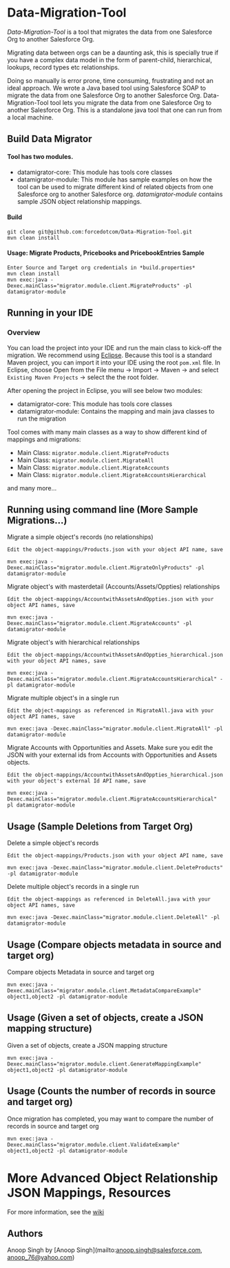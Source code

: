 # Data-Migration-Tool

*Data-Migration-Tool* is a tool that migrates the data from one Salesforce Org to another Salesforce Org.

Migrating data between orgs can be a daunting ask, this is specially true if you have a complex data model in the form of parent-child, hierarchical, lookups, record types etc relationships.

Doing so manually is error prone, time consuming, frustrating and not an ideal approach. We wrote a Java based tool using Salesforce SOAP to migrate the data from one Salesforce Org to another Salesforce Org. Data-Migration-Tool tool lets you migrate the data from one Salesforce Org to another Salesforce Org. This is a standalone java tool that one can run from a local machine. 

## Build Data Migrator

#### Tool has two modules.

* datamigrator-core: This module has tools core classes
* datamigrator-module: This module has sample examples on how the tool can be used to migrate different kind of related objects from one Salesforce org to another Salesforce org. *datamigrator-module* contains sample JSON object relationship mappings.

#### Build
    git clone git@github.com:forcedotcom/Data-Migration-Tool.git
	mvn clean install

#### Usage: Migrate Products, Pricebooks and PricebookEntries Sample

	Enter Source and Target org credentials in *build.properties*
	mvn clean install
	mvn exec:java -Dexec.mainClass="migrator.module.client.MigrateProducts" -pl datamigrator-module

## Running in your IDE

### Overview

You can load the project into your IDE and run the main class to kick-off the migration. We recommend using [Eclipse](http://www.eclipse.org/downloads/). Because this tool is a standard Maven project, you can import it into your IDE using the root `pom.xml` file. In Eclipse, choose Open from the File menu -> Import -> Maven -> and select `Existing Maven Projects` -> select the the root folder.

After opening the project in Eclipse, you will see below two modules:

* datamigrator-core: This module has tools core classes
* datamigrator-module: Contains the mapping and main java classes to run the migration

Tool comes with many main classes as a way to show different kind of mappings and migrations:

* Main Class: `migrator.module.client.MigrateProducts`
* Main Class: `migrator.module.client.MigrateAll`
* Main Class: `migrator.module.client.MigrateAccounts`
* Main Class: `migrator.module.client.MigrateAccountsHierarchical`

and many more...


## Running using command line (More Sample Migrations...)

Migrate a simple object's records (no relationships)

	Edit the object-mappings/Products.json with your object API name, save

	mvn exec:java -Dexec.mainClass="migrator.module.client.MigrateOnlyProducts" -pl datamigrator-module

Migrate object's with masterdetail (Accounts/Assets/Oppties) relationships

	Edit the object-mappings/AccountwithAssetsAndOppties.json with your object API names, save

	mvn exec:java -Dexec.mainClass="migrator.module.client.MigrateAccounts" -pl datamigrator-module

Migrate object's with hierarchical relationships

	Edit the object-mappings/AccountwithAssetsAndOppties_hierarchical.json with your object API names, save

	mvn exec:java -Dexec.mainClass="migrator.module.client.MigrateAccountsHierarchical" -pl datamigrator-module


Migrate multiple object's in a single run

	Edit the object-mappings as referenced in MigrateAll.java with your object API names, save

	mvn exec:java -Dexec.mainClass="migrator.module.client.MigrateAll" -pl
	datamigrator-module

Migrate Accounts with Opportunities and Assets. Make sure you edit the JSON with your external ids from Accounts with Opportunities and Assets objects.

	Edit the object-mappings/AccountwithAssetsAndOppties_hierarchical.json with your object's external Id API name, save

	mvn exec:java -Dexec.mainClass="migrator.module.client.MigrateAccountsHierarchical" pl datamigrator-module


## Usage (Sample Deletions from Target Org)

Delete a simple object's records

	Edit the object-mappings/Products.json with your object API name, save

	mvn exec:java -Dexec.mainClass="migrator.module.client.DeleteProducts" -pl datamigrator-module

Delete multiple object's records in a single run

	Edit the object-mappings as referenced in DeleteAll.java with your object API names, save

	mvn exec:java -Dexec.mainClass="migrator.module.client.DeleteAll" -pl datamigrator-module


## Usage (Compare objects metadata in source and target org)

Compare objects Metadata in source and target org

	mvn exec:java -Dexec.mainClass="migrator.module.client.MetadataCompareExample" object1,object2 -pl datamigrator-module

## Usage (Given a set of objects, create a JSON mapping structure)

Given a set of objects, create a JSON mapping structure

	mvn exec:java -Dexec.mainClass="migrator.module.client.GenerateMappingExample" object1,object2 -pl datamigrator-module

## Usage (Counts the number of records in source and target org)

Once migration has completed, you may want to compare the number of records in source and target org

	mvn exec:java -Dexec.mainClass="migrator.module.client.ValidateExample" object1,object2 -pl datamigrator-module


# More Advanced Object Relationship JSON Mappings, Resources

For more information, see the [wiki](https://github.com/forcedotcom/Data-Migration-Tool/wiki)

## Authors

Anoop Singh by [Anoop Singh](mailto:anoop.singh@salesforce.com, anoop_76@yahoo.com)
